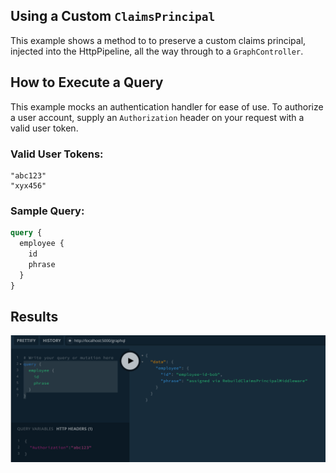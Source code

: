 
## Using a Custom `ClaimsPrincipal`

This example shows a method to to preserve a custom claims principal, injected into the HttpPipeline, all the way through to a `GraphController`.


## How to Execute a Query

This example mocks an authentication handler for ease of use. To authorize a user account, supply an `Authorization` header on your request with a valid user token. 

### Valid User Tokens:
```
"abc123"
"xyx456"
```



### Sample Query:
```graphql
query {
  employee {
    id
    phrase
  }
}
```

## Results
![Results](./images/results.png)
